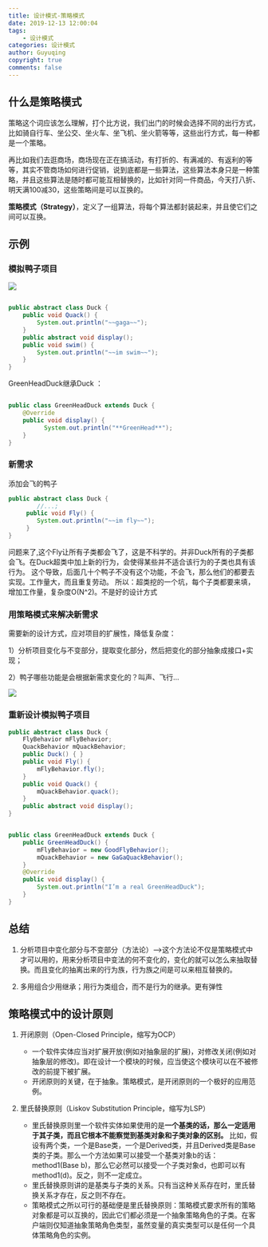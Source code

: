 ```yaml
---
title: 设计模式-策略模式
date: 2019-12-13 12:00:04
tags:
    - 设计模式
categories: 设计模式
author: Guyuqing
copyright: true
comments: false
---
```

## 什么是策略模式
策略这个词应该怎么理解，打个比方说，我们出门的时候会选择不同的出行方式，比如骑自行车、坐公交、坐火车、坐飞机、坐火箭等等，这些出行方式，每一种都是一个策略。

再比如我们去逛商场，商场现在正在搞活动，有打折的、有满减的、有返利的等等，其实不管商场如何进行促销，说到底都是一些算法，这些算法本身只是一种策略，并且这些算法是随时都可能互相替换的，比如针对同一件商品，今天打八折、明天满100减30，这些策略间是可以互换的。

**策略模式（Strategy）**，定义了一组算法，将每个算法都封装起来，并且使它们之间可以互换。
<!-- more -->
## 示例

### 模拟鸭子项目
![](Design-Pattern-Strategy/1.png)
```java

public abstract class Duck {	
    public void Quack() {	
        System.out.println("~~gaga~~");
    }
    public abstract void display();
    public void swim() {	
        System.out.println("~~im swim~~");
    }
}

```
GreenHeadDuck继承Duck ：
```java

public class GreenHeadDuck extends Duck {	
    @Override	
    public void display() {	
          System.out.println("**GreenHead**");
    }
}
```
### 新需求

添加会飞的鸭子

```java
public abstract class Duck {
        //...;
	 public void Fly() {	
	 	System.out.println("~~im fly~~");
	 }
}
```
问题来了,这个Fly让所有子类都会飞了，这是不科学的。并非Duck所有的子类都会飞。在Duck超类中加上新的行为，会使得某些并不适合该行为的子类也具有该行为。
这个导致，后面几十个鸭子不没有这个功能，不会飞，那么他们的都要去实现。工作量大，而且重复劳动。
所以：超类挖的一个坑，每个子类都要来填，增加工作量，复杂度O(N^2)。不是好的设计方式

### 用策略模式来解决新需求
需要新的设计方式，应对项目的扩展性，降低复杂度：

1）分析项目变化与不变部分，提取变化部分，然后把变化的部分抽象成接口+实现；

2）鸭子哪些功能是会根据新需求变化的？叫声、飞行...

![](Design-Pattern-Strategy/2.png)

### 重新设计模拟鸭子项目

```java
public abstract class Duck {	
    FlyBehavior mFlyBehavior;
    QuackBehavior mQuackBehavior;
    public Duck() { }
    public void Fly() {	
        mFlyBehavior.fly();
    }
    public void Quack() {	
        mQuackBehavior.quack();
    }
    public abstract void display();
}


public class GreenHeadDuck extends Duck {
    public GreenHeadDuck() {
        mFlyBehavior = new GoodFlyBehavior();
        mQuackBehavior = new GaGaQuackBehavior();
    }
    @Override
    public void display() {
        System.out.println("I’m a real GreenHeadDuck");
    }
}

```
## 总结
1. 分析项目中变化部分与不变部分（方法论）——>这个方法论不仅是策略模式中才可以用的，用来分析项目中变法的何不变化的，变化的就可以怎么来抽取替换。而且变化的抽离出来的行为族，行为族之间是可以来相互替换的。

2. 多用组合少用继承；用行为类组合，而不是行为的继承。更有弹性

## 策略模式中的设计原则
1. 开闭原则（Open-Closed Principle，缩写为OCP）
    * 一个软件实体应当对扩展开放(例如对抽象层的扩展)，对修改关闭(例如对抽象层的修改)。即在设计一个模块的时候，应当使这个模块可以在不被修改的前提下被扩展。
    * 开闭原则的关键，在于抽象。策略模式，是开闭原则的一个极好的应用范例。

2. 里氏替换原则（Liskov Substitution Principle，缩写为LSP）
    * 里氏替换原则里一个软件实体如果使用的是**一个基类的话，那么一定适用于其子类，而且它根本不能察觉到基类对象和子类对象的区别。** 比如，假设有两个类，一个是Base类，一个是Derived类，并且Derived类是Base类的子类。那么一个方法如果可以接受一个基类对象b的话：method1(Base b)，那么它必然可以接受一个子类对象d，也即可以有method1(d)。反之，则不一定成立。
    * 里氏替换原则讲的是基类与子类的关系。只有当这种关系存在时，里氏替换关系才存在，反之则不存在。
    * 策略模式之所以可行的基础便是里氏替换原则：策略模式要求所有的策略对象都是可以互换的，因此它们都必须是一个抽象策略角色的子类。在客户端则仅知道抽象策略角色类型，虽然变量的真实类型可以是任何一个具体策略角色的实例。
